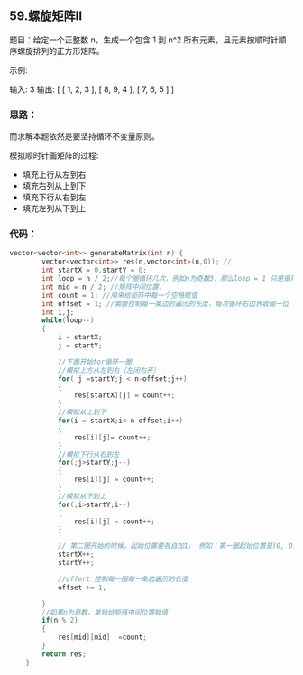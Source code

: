 ## 59.螺旋矩阵II

题目：给定一个正整数 n，生成一个包含 1 到 n^2 所有元素，且元素按顺时针顺序螺旋排列的正方形矩阵。

示例:

输入: 3 输出: [ [ 1, 2, 3 ], [ 8, 9, 4 ], [ 7, 6, 5 ] ]

### 思路：

而求解本题依然是要坚持循环不变量原则。

模拟顺时针画矩阵的过程:

- 填充上行从左到右
- 填充右列从上到下
- 填充下行从右到左
- 填充左列从下到上

### 代码：

```cpp
vector<vector<int>> generateMatrix(int n) {
        vector<vector<int>> res(n,vector<int>(n,0)); //
        int startX = 0,startY = 0;
        int loop = n / 2;//每个圈循环几次，例如n为奇数3，那么loop = 1 只是循环一圈，矩阵中间的值需要单独处理
        int mid = n / 2; //矩阵中间位置，
        int count = 1; //用来给矩阵中每一个空格赋值
        int offset = 1; //需要控制每一条边的遍历的长度，每次循环右边界收缩一位
        int i,j;
        while(loop--)
        {
            i = startX;
            j = startY;

            //下面开始for循环一圈
            //模拟上方从左到右（左闭右开）
            for( j =startY;j < n-offset;j++)
            {
                res[startX][j] = count++;
            }
            //模拟从上到下
            for(i = startX;i< n-offset;i++)
            {
                res[i][j]= count++;
            }
            //模拟下行从右到左
            for(;j>startY;j--)
            {
                res[i][j] = count++;
            }
            //模拟从下到上
            for(;i>startY;i--)
            {
                res[i][j] = count++;
            }

            // 第二圈开始的时候，起始位置要各自加1， 例如：第一圈起始位置是(0, 0)，第二圈起始位置是(1, 1)
            startX++;
            startY++;

            //offert 控制每一圈每一条边遍历的长度
            offset += 1;

        }
        //如果n为奇数，单独给矩阵中间位置赋值
        if(n % 2)
        {
            res[mid][mid]  =count;
        }
        return res;
    }
```

